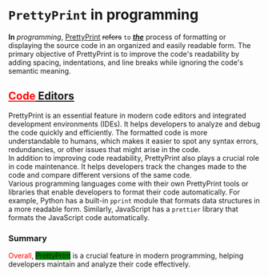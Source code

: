 # `PrettyPrint` in programming
**In** *programming*, <ins>PrettyPrint</ins> ~~refers~~ `to` <ins>***the***</ins> process of formatting or displaying the source code in an organized and easily readable form. The primary objective of PrettyPrint is to improve the code's readability by adding spacing, indentations, and line breaks while ignoring the code's semantic meaning.  
## <span style="color:red"><ins>Code</ins></span><ins> Editors</ins>
PrettyPrint is an essential feature in modern code editors and integrated development environments (IDEs). It helps developers to analyze and debug the code quickly and efficiently. The formatted code is more understandable to humans, which makes it easier to spot any syntax errors, redundancies, or other issues that might arise in the code.  
In addition to improving code readability, PrettyPrint also plays a crucial role in code maintenance. It helps developers track the changes made to the code and compare different versions of the same code.  
Various programming languages come with their own PrettyPrint tools or libraries that enable developers to format their code automatically. For example, Python has a built-in `pprint` module that formats data structures in a more readable form. Similarly, JavaScript has a `prettier` library that formats the JavaScript code automatically.  
### Summary
<span style="color:red">Overall</span>, <span style="background-color:green">PrettyPrint</span> is a crucial feature in modern programming, helping developers maintain and analyze their code effectively.  
